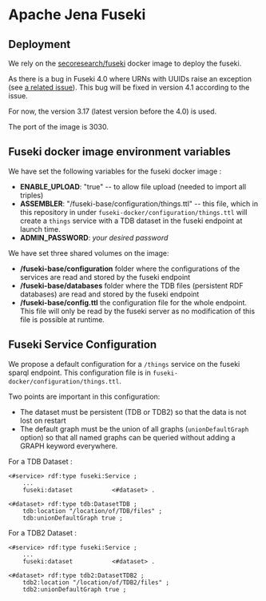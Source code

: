 # Apache Jena Fuseki

## Deployment

We rely on the [secoresearch/fuseki](https://hub.docker.com/r/secoresearch/fuseki/)
docker image to deploy the fuseki.

As there is a bug in Fuseki 4.0 where URNs with UUIDs raise an exception
(see [a related issue](https://issues.apache.org/jira/browse/JENA-2097)).
This bug will be fixed in version 4.1 according to the issue.

For now, the version 3.17 (latest version before the 4.0) is used.

The port of the image is 3030.

## Fuseki docker image environment variables

We have set the following variables for the fuseki docker image :

- **ENABLE_UPLOAD**: "true" -- to allow file upload (needed to import all triples)
- **ASSEMBLER**: "/fuseki-base/configuration/things.ttl" -- this file, which in
  this repository in under `fuseki-docker/configuration/things.ttl` will create
  a `things` service with a TDB dataset in the fuseki endpoint at launch time.
- **ADMIN_PASSWORD**: _your desired password_

We have set three shared volumes on the image:

- **/fuseki-base/configuration** folder where the configurations of the services
  are read and stored by the fuseki endpoint
- **/fuseki-base/databases** folder where the TDB files (persistent RDF databases)
  are read and stored by the fuseki endpoint
- **/fuseki-base/config.ttl** the configuration file for the whole endpoint. This
  file will only be read by the fuseki server as no modification of this file
  is possible at runtime.

## Fuseki Service Configuration

We propose a default configuration for a `/things` service on the fuseki sparql
endpoint. This configuration file is in `fuseki-docker/configuration/things.ttl`.

Two points are important in this configuration:

- The dataset must be persistent (TDB or TDB2) so that the data is not lost on restart
- The default graph must be the union of all graphs (`unionDefaultGraph` option)
  so that all named graphs can be queried without adding a GRAPH keyword everywhere.

For a TDB Dataset :

```
<#service> rdf:type fuseki:Service ;
    ...
    fuseki:dataset           <#dataset> .

<#dataset> rdf:type tdb:DatasetTDB ;
    tdb:location "/location/of/TDB/files" ;
    tdb:unionDefaultGraph true ;

```

For a TDB2 Dataset :

```
<#service> rdf:type fuseki:Service ;
    ...
    fuseki:dataset           <#dataset> .

<#dataset> rdf:type tdb2:DatasetTDB2 ;
    tdb2:location "/location/of/TDB2/files" ;
    tdb2:unionDefaultGraph true ;

```
